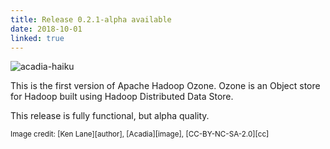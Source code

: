 ```yaml
---
title: Release 0.2.1-alpha available
date: 2018-10-01
linked: true
---
```

<!---
  Licensed under the Apache License, Version 2.0 (the "License");
  you may not use this file except in compliance with the License.
  You may obtain a copy of the License at

   http://www.apache.org/licenses/LICENSE-2.0

  Unless required by applicable law or agreed to in writing, software
  distributed under the License is distributed on an "AS IS" BASIS,
  WITHOUT WARRANTIES OR CONDITIONS OF ANY KIND, either express or implied.
  See the License for the specific language governing permissions and
  limitations under the License. See accompanying LICENSE file.
-->

![acadia-haiku](releases/0.2.1.png)

This is the first version of Apache Hadoop Ozone. Ozone is an Object store for Hadoop built 
using Hadoop Distributed Data Store. 

This release is fully functional, but alpha quality.

<small>
Image credit: [Ken Lane][author], [Acadia][image], [CC-BY-NC-SA-2.0][cc]
</small>

[author]: https://www.flickr.com/photos/kenlane/
[image]: https://www.flickr.com/photos/kenlane/29416831070/in/photolist-LPsX1A-29WixAp-4Fd59z-M9v9uu-6YmsY7-294eyoF-XDWVX4-4CYd9K-Mcc4sA-WmWDg3-d8gB6m-3pCQLD-6YtTTx-2bjKANk-46Nsvc-7FVa91-bXKzA5-bXjjrs-62f9m6-8BPb6R-d4zh8Q-bY2Tob-a77f5E-36CSYy-uPd6Z-a77fjy-3j8FGE-4qQU6n-eGYcwo-f4Rriz-mb181-bXP5Ju-54mCrX-pBMJSc-avAEXm-d8gqAJ-d8gu1m-5DQALq-mcaH1g-d8gT3L-bXmBLN-bXRMLA-88ifcu-VESTaJ-bXoLGL-XdMVio-d8gMKb-bXnqA3-bXWYnJ-brED2z 
[cc]: https://creativecommons.org/licenses/by-nc-sa/2.0/
